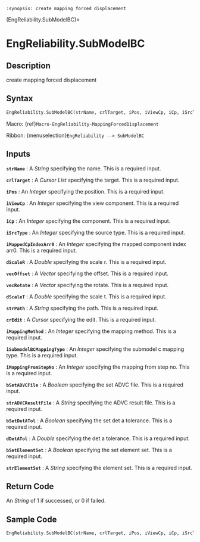 ```{module} EngReliability.SubModelBC()
:synopsis: create mapping forced displacement
```

(EngReliability.SubModelBC)=

# EngReliability.SubModelBC

## Description

create mapping forced displacement

## Syntax

```python
EngReliability.SubModelBC(strName, crlTarget, iPos, iViewCp, iCp, iSrcType, iMappedCpIndexArr0, dScaleR, vecOffset, vecRotate, dScaleT, strPath, crEdit, iMappingMethod, iSubmodelBCMappingType, iMappingFromStepNo, bSetADVCFile, strADVCResultFile, bSetDetATol, dDetATol, bSetElementSet, strElementSet)
```

Macro: {ref}`Macro-EngReliability-MappingForcedDisplacement`

Ribbon: {menuselection}`EngReliability --> SubModelBC`

## Inputs

**`strName`**
: A _String_ specifying the name. This is a required input.

**`crlTarget`**
: A _Cursor List_ specifying the target. This is a required input.

**`iPos`**
: An _Integer_ specifying the position. This is a required input.

**`iViewCp`**
: An _Integer_ specifying the view component. This is a required input.

**`iCp`**
: An _Integer_ specifying the component. This is a required input.

**`iSrcType`**
: An _Integer_ specifying the source type. This is a required input.

**`iMappedCpIndexArr0`**
: An _Integer_ specifying the mapped component index arr0. This is a required input.

**`dScaleR`**
: A _Double_ specifying the scale r. This is a required input.

**`vecOffset`**
: A _Vector_ specifying the offset. This is a required input.

**`vecRotate`**
: A _Vector_ specifying the rotate. This is a required input.

**`dScaleT`**
: A _Double_ specifying the scale t. This is a required input.

**`strPath`**
: A _String_ specifying the path. This is a required input.

**`crEdit`**
: A _Cursor_ specifying the edit. This is a required input.

**`iMappingMethod`**
: An _Integer_ specifying the mapping method. This is a required input.

**`iSubmodelBCMappingType`**
: An _Integer_ specifying the submodel c mapping type. This is a required input.

**`iMappingFromStepNo`**
: An _Integer_ specifying the mapping from step no. This is a required input.

**`bSetADVCFile`**
: A _Boolean_ specifying the set ADVC file. This is a required input.

**`strADVCResultFile`**
: A _String_ specifying the ADVC result file. This is a required input.

**`bSetDetATol`**
: A _Boolean_ specifying the set det a tolerance. This is a required input.

**`dDetATol`**
: A _Double_ specifying the det a tolerance. This is a required input.

**`bSetElementSet`**
: A _Boolean_ specifying the set element set. This is a required input.

**`strElementSet`**
: A _String_ specifying the element set. This is a required input.

## Return Code

An _String_ of 1 if successed, or 0 if failed.

## Sample Code

```python
EngReliability.SubModelBC(strName, crlTarget, iPos, iViewCp, iCp, iSrcType, iMappedCpIndexArr0, dScaleR, vecOffset, vecRotate, dScaleT, strPath, crEdit, iMappingMethod, iSubmodelBCMappingType, iMappingFromStepNo, bSetADVCFile, strADVCResultFile, bSetDetATol, dDetATol, bSetElementSet, strElementSet)
```
